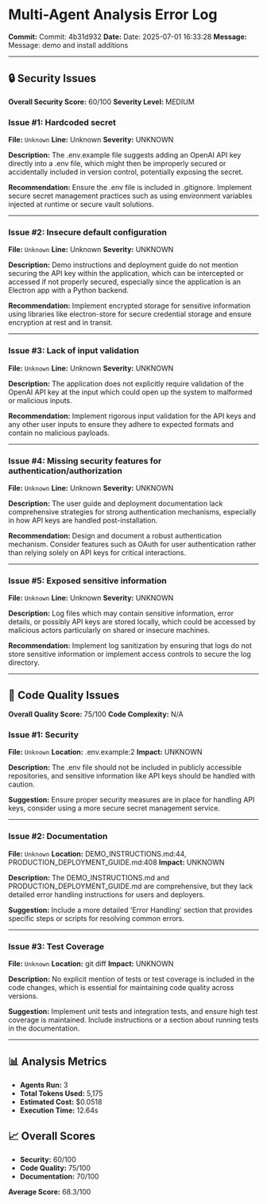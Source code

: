 # Multi-Agent Analysis Error Log

**Commit:** Commit: 4b31d932
**Date:** Date: 2025-07-01 16:33:28
**Message:** Message: demo and install additions

---

## 🔒 Security Issues

**Overall Security Score:** 60/100
**Severity Level:** MEDIUM

### Issue #1: Hardcoded secret
**File:** `Unknown`
**Line:** Unknown
**Severity:** UNKNOWN

**Description:**
The .env.example file suggests adding an OpenAI API key directly into a .env file, which might then be improperly secured or accidentally included in version control, potentially exposing the secret.

**Recommendation:**
Ensure the .env file is included in .gitignore. Implement secure secret management practices such as using environment variables injected at runtime or secure vault solutions.

---

### Issue #2: Insecure default configuration
**File:** `Unknown`
**Line:** Unknown
**Severity:** UNKNOWN

**Description:**
Demo instructions and deployment guide do not mention securing the API key within the application, which can be intercepted or accessed if not properly secured, especially since the application is an Electron app with a Python backend.

**Recommendation:**
Implement encrypted storage for sensitive information using libraries like electron-store for secure credential storage and ensure encryption at rest and in transit.

---

### Issue #3: Lack of input validation
**File:** `Unknown`
**Line:** Unknown
**Severity:** UNKNOWN

**Description:**
The application does not explicitly require validation of the OpenAI API key at the input which could open up the system to malformed or malicious inputs.

**Recommendation:**
Implement rigorous input validation for the API keys and any other user inputs to ensure they adhere to expected formats and contain no malicious payloads.

---

### Issue #4: Missing security features for authentication/authorization
**File:** `Unknown`
**Line:** Unknown
**Severity:** UNKNOWN

**Description:**
The user guide and deployment documentation lack comprehensive strategies for strong authentication mechanisms, especially in how API keys are handled post-installation.

**Recommendation:**
Design and document a robust authentication mechanism. Consider features such as OAuth for user authentication rather than relying solely on API keys for critical interactions.

---

### Issue #5: Exposed sensitive information
**File:** `Unknown`
**Line:** Unknown
**Severity:** UNKNOWN

**Description:**
Log files which may contain sensitive information, error details, or possibly API keys are stored locally, which could be accessed by malicious actors particularly on shared or insecure machines.

**Recommendation:**
Implement log sanitization by ensuring that logs do not store sensitive information or implement access controls to secure the log directory.

---

## 🎯 Code Quality Issues

**Overall Quality Score:** 75/100
**Code Complexity:** N/A

### Issue #1: Security
**File:** `Unknown`
**Location:** .env.example:2
**Impact:** UNKNOWN

**Description:**
The .env file should not be included in publicly accessible repositories, and sensitive information like API keys should be handled with caution.

**Suggestion:**
Ensure proper security measures are in place for handling API keys, consider using a more secure secret management service.

---

### Issue #2: Documentation
**File:** `Unknown`
**Location:** DEMO_INSTRUCTIONS.md:44, PRODUCTION_DEPLOYMENT_GUIDE.md:408
**Impact:** UNKNOWN

**Description:**
The DEMO_INSTRUCTIONS.md and PRODUCTION_DEPLOYMENT_GUIDE.md are comprehensive, but they lack detailed error handling instructions for users and deployers.

**Suggestion:**
Include a more detailed 'Error Handling' section that provides specific steps or scripts for resolving common errors.

---

### Issue #3: Test Coverage
**File:** `Unknown`
**Location:** git diff
**Impact:** UNKNOWN

**Description:**
No explicit mention of tests or test coverage is included in the code changes, which is essential for maintaining code quality across versions.

**Suggestion:**
Implement unit tests and integration tests, and ensure high test coverage is maintained. Include instructions or a section about running tests in the documentation.

---

## 📊 Analysis Metrics

- **Agents Run:** 3
- **Total Tokens Used:** 5,175
- **Estimated Cost:** $0.0518
- **Execution Time:** 12.64s

## 📈 Overall Scores

- **Security:** 60/100
- **Code Quality:** 75/100
- **Documentation:** 70/100

**Average Score:** 68.3/100
